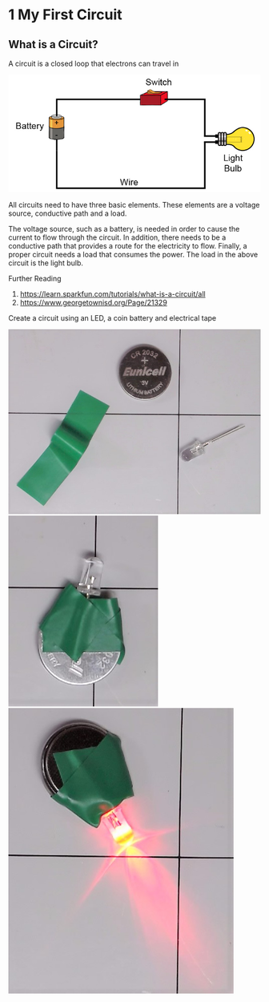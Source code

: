 # 1 My First Circuit

## What is a Circuit?
A circuit is a closed loop that electrons can travel in

![pict](simple-electrical-circuits-picture-4.4aff422.jpg)

All circuits need to have three basic elements.  These elements are a voltage source, conductive path and a load.

The voltage source, such as a battery, is needed in order to cause the current to flow through the circuit.  In addition, there needs to be a conductive path that provides a route for the electricity to flow.  Finally, a proper circuit needs a load that consumes the power.  The load in the above circuit is the light bulb.
  
Further Reading
  1. https://learn.sparkfun.com/tutorials/what-is-a-circuit/all
  1. https://www.georgetownisd.org/Page/21329


Create a circuit using an LED, a coin battery and electrical tape

![Parts](2021-06-19-210925.jpg)
![Off](2021-06-19-211000.jpg)
![On](2021-06-19-211115.jpg)
